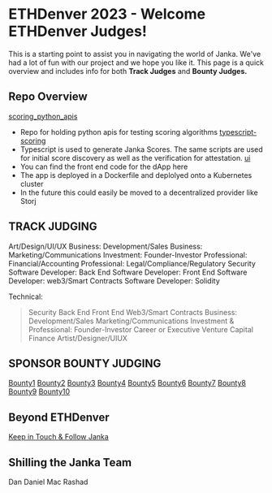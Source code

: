 # ETHDenver 2023 - Welcome ETHDenver Judges!
This is a starting point to assist you in navigating the world of Janka.  We've had a lot of fun with our project and we hope you like it.  This page is a quick overview and includes info for both **Track Judges** and **Bounty Judges.**

## Repo Overview  
[scoring_python_apis](https://github.com/jankascore/scoring_python_apis)  
 * Repo for holding python apis for testing scoring algorithms
[typescript-scoring](https://github.com/jankascore/typescript-scoring)
 * Typescript is used to generate Janka Scores.  The same scripts are used for initial score discovery as well as the verification for attestation.
[ui](https://github.com/jankascore/ui)
 * You can find the front end code for the dApp here
 * The app is deployed in a Dockerfile and deplolyed onto a Kubernetes cluster
 * In the future this could easily be moved to a decentralized provider like Storj



## TRACK JUDGING 

Art/Design/UI/UX
Business: Development/Sales
Business: Marketing/Communications
Investment: Founder-Investor
Professional: Financial/Accounting
Professional: Legal/Compliance/Regulatory
Security
Software Developer: Back End
Software Developer: Front End
Software Developer: web3/Smart Contracts
Software Developer: Solidity


Technical:
> Security
> Back End
> Front End
> Web3/Smart Contracts
Business:
> Development/Sales
> Marketing/Communications
Investment & Professional:
> Founder-Investor
> Career or Executive Venture Capital
> Finance
Artist/Designer/UIUX



## SPONSOR BOUNTY JUDGING 
[Bounty1](B1_README.md)
[Bounty2](B2_README.md)
[Bounty3](B3_README.md)
[Bounty4](B4_README.md)
[Bounty5](B5_README.md)
[Bounty6](B6_README.md)
[Bounty7](B7_README.md)
[Bounty8](B8_README.md)
[Bounty9](B9_README.md)
[Bounty10](B10_README.md)


## Beyond ETHDenver
[Keep in Touch & Follow Janka](https://linktr.ee/jankascore)


## Shilling the Janka Team 
Dan
Daniel
Mac 
Rashad



